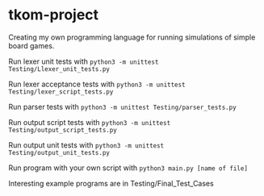 # tkom-project

Creating my own programming language for running simulations of simple board games.

Run lexer unit tests with
```python3 -m unittest Testing/Llexer_unit_tests.py```

Run lexer acceptance tests with
```python3 -m unittest Testing/lexer_script_tests.py```

Run parser tests with
```python3 -m unittest Testing/parser_tests.py```

Run output script tests with
```python3 -m unittest Testing/output_script_tests.py```

Run output unit tests with
```python3 -m unittest Testing/output_unit_tests.py```

Run program with your own script with
```python3 main.py [name of file]```

Interesting example programs are in Testing/Final_Test_Cases